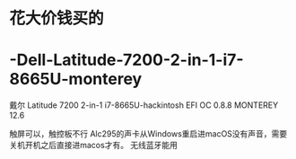 # 花大价钱买的
# -Dell-Latitude-7200-2-in-1-i7-8665U-monterey
戴尔 Latitude 7200 2-in-1 i7-8665U-hackintosh EFI OC 0.8.8 MONTEREY 12.6

触屏可以，触控板不行
Alc295的声卡从Windows重启进macOS没有声音，需要关机开机之后直接进macos才有。
无线蓝牙能用
